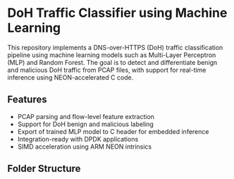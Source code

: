# DoH Traffic Classifier using Machine Learning

This repository implements a DNS-over-HTTPS (DoH) traffic classification pipeline using machine learning models such as Multi-Layer Perceptron (MLP) and Random Forest. The goal is to detect and differentiate benign and malicious DoH traffic from PCAP files, with support for real-time inference using NEON-accelerated C code.

## Features

- PCAP parsing and flow-level feature extraction
- Support for DoH benign and malicious labeling
- Export of trained MLP model to C header for embedded inference
- Integration-ready with DPDK applications
- SIMD acceleration using ARM NEON intrinsics

## Folder Structure

